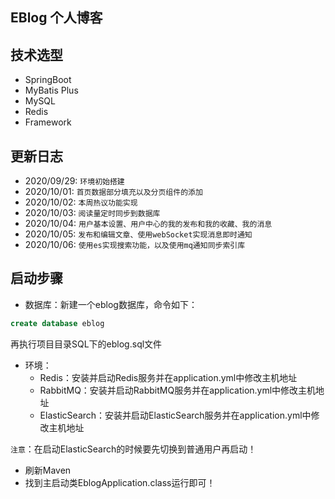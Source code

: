 ## EBlog 个人博客

## 技术选型
- SpringBoot 
- MyBatis Plus
- MySQL
- Redis
- Framework

## 更新日志
- 2020/09/29:  `环境初始搭建`
- 2020/10/01: `首页数据部分填充以及分页组件的添加`
- 2020/10/02: `本周热议功能实现`
- 2020/10/03: `阅读量定时同步到数据库`
- 2020/10/04: `用户基本设置、用户中心的我的发布和我的收藏、我的消息`
- 2020/10/05: `发布和编辑文章、使用webSocket实现消息即时通知`
- 2020/10/06: `使用es实现搜索功能，以及使用mq通知同步索引库`


## 启动步骤
- 数据库：新建一个eblog数据库，命令如下：
```sql
create database eblog
```
再执行项目目录SQL下的eblog.sql文件
- 环境：
    - Redis：安装并启动Redis服务并在application.yml中修改主机地址
    - RabbitMQ：安装并启动RabbitMQ服务并在application.yml中修改主机地址
    - ElasticSearch：安装并启动ElasticSearch服务并在application.yml中修改主机地址
 
 `注意`：在启动ElasticSearch的时候要先切换到普通用户再启动！
 
 - 刷新Maven
 - 找到主启动类EblogApplication.class运行即可！
    
